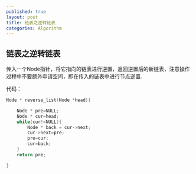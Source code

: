 ```yaml
---
published: true
layout: post
title: 链表之逆转链表
categories: Algorithm
---
```


## 链表之逆转链表

传入一个Node指针，将它指向的链表进行逆置，返回逆置后的新链表，注意操作过程中不要额外申请空间，即在传入的链表中进行节点逆置.
  
代码：

```C
Node * reverse_list(Node *head){

	Node * pre=NULL;
	Node * cur=head;
	while(cur!=NULL){
		Node * back = cur->next;
		cur->next=pre;
		pre=cur;
		cur=back;
	}
	return pre;

}

```
